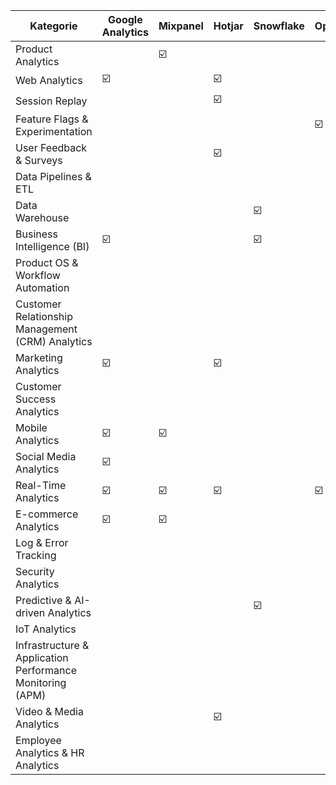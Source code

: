 | Kategorie                                                 | Google Analytics | Mixpanel | Hotjar | Snowflake | Optimizely | Qualtrics | Fivetran | Salesforce | Matomo | PostHog | Umami |
| --------------------------------------------------------- | ---------------- | -------- | ------ | --------- | ---------- | --------- | -------- | ---------- | ------ | ------- | ----- |
| Product Analytics                                         |                  | ☑️       |        |           |            |           |          |            | ☑️     | ☑️      |       |
| Web Analytics                                             | ☑️               |          | ☑️     |           |            |           |          |            | ☑️     | ☑️      | ☑️    |
| Session Replay                                            |                  |          | ☑️     |           |            |           |          |            |        | ☑️      |       |
| Feature Flags & Experimentation                           |                  |          |        |           | ☑️         |           |          |            |        | ☑️      |       |
| User Feedback & Surveys                                   |                  |          | ☑️     |           |            | ☑️        |          |            |        |         |       |
| Data Pipelines & ETL                                      |                  |          |        |           |            |           | ☑️       |            |        |         |       |
| Data Warehouse                                            |                  |          |        | ☑️        |            |           |          |            |        |         |       |
| Business Intelligence (BI)                                | ☑️               |          |        | ☑️        |            |           |          | ☑️         | ☑️     |         |       |
| Product OS & Workflow Automation                          |                  |          |        |           |            |           |          | ☑️         |        |         |       |
| Customer Relationship Management (CRM) Analytics          |                  |          |        |           |            |           |          | ☑️         |        |         |       |
| Marketing Analytics                                       | ☑️               |          | ☑️     |           |            |           |          | ☑️         | ☑️     | ☑️      |       |
| Customer Success Analytics                                |                  |          |        |           |            |           |          | ☑️         |        |         |       |
| Mobile Analytics                                          | ☑️               | ☑️       |        |           |            |           |          |            | ☑️     | ☑️      |       |
| Social Media Analytics                                    | ☑️               |          |        |           |            |           |          | ☑️         |        |         |       |
| Real-Time Analytics                                       | ☑️               | ☑️       | ☑️     |           | ☑️         |           |          |            | ☑️     | ☑️      | ☑️    |
| E-commerce Analytics                                      | ☑️               | ☑️       |        |           |            |           |          | ☑️         |        |         |       |
| Log & Error Tracking                                      |                  |          |        |           |            |           |          |            |        | ☑️      |       |
| Security Analytics                                        |                  |          |        |           |            |           |          | ☑️         |        |         |       |
| Predictive & AI-driven Analytics                          |                  |          |        | ☑️        |            |           |          | ☑️         |        |         |       |
| IoT Analytics                                             |                  |          |        |           |            |           |          |            |        |         |       |
| Infrastructure & Application Performance Monitoring (APM) |                  |          |        |           |            |           |          |            |        |         |       |
| Video & Media Analytics                                   |                  |          | ☑️     |           |            |           |          |            |        |         |       |
| Employee Analytics & HR Analytics                         |                  |          |        |           |            |           |          | ☑️         |        |         |       |
